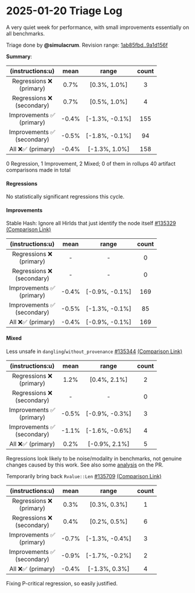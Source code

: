 # 2025-01-20 Triage Log

A very quiet week for performance, with small improvements essentially on all
benchmarks.

Triage done by **@simulacrum**.
Revision range: [1ab85fbd..9a1d156f](https://perf.rust-lang.org/?start=1ab85fbd7474e8ce84d5283548f21472860de3e2&end=9a1d156f38c51441ee51e5a068f1d0caf4bb0f27&absolute=false&stat=instructions%3Au)

**Summary**:

| (instructions:u)                   | mean  | range          | count |
|:----------------------------------:|:-----:|:--------------:|:-----:|
| Regressions ❌ <br /> (primary)    | 0.7%  | [0.3%, 1.0%]   | 3     |
| Regressions ❌ <br /> (secondary)  | 0.7%  | [0.5%, 1.0%]   | 4     |
| Improvements ✅ <br /> (primary)   | -0.4% | [-1.3%, -0.1%] | 155   |
| Improvements ✅ <br /> (secondary) | -0.5% | [-1.8%, -0.1%] | 94    |
| All ❌✅ (primary)                 | -0.4% | [-1.3%, 1.0%]  | 158   |


0 Regression, 1 Improvement, 2 Mixed; 0 of them in rollups
40 artifact comparisons made in total

#### Regressions

No statistically significant regressions this cycle.

#### Improvements

Stable Hash: Ignore all HirIds that just identify the node itself [#135329](https://github.com/rust-lang/rust/pull/135329) [(Comparison Link)](https://perf.rust-lang.org/compare.html?start=bcd0683e5dce1945b5d940714742e7502883bb5c&end=6067b36314ab5eb2eb47cecc464545ba58e1ad24&stat=instructions:u)

| (instructions:u)                   | mean  | range          | count |
|:----------------------------------:|:-----:|:--------------:|:-----:|
| Regressions ❌ <br /> (primary)    | -     | -              | 0     |
| Regressions ❌ <br /> (secondary)  | -     | -              | 0     |
| Improvements ✅ <br /> (primary)   | -0.4% | [-0.9%, -0.1%] | 169   |
| Improvements ✅ <br /> (secondary) | -0.5% | [-1.3%, -0.1%] | 85    |
| All ❌✅ (primary)                 | -0.4% | [-0.9%, -0.1%] | 169   |


#### Mixed

Less unsafe in `dangling`/`without_provenance` [#135344](https://github.com/rust-lang/rust/pull/135344) [(Comparison Link)](https://perf.rust-lang.org/compare.html?start=d61f55d8b9d4703207a5980f27b6c28973ba27ee&end=d8a64098c9d0fb25699f657c6efff0bb418f7e18&stat=instructions:u)

| (instructions:u)                   | mean  | range          | count |
|:----------------------------------:|:-----:|:--------------:|:-----:|
| Regressions ❌ <br /> (primary)    | 1.2%  | [0.4%, 2.1%]   | 2     |
| Regressions ❌ <br /> (secondary)  | -     | -              | 0     |
| Improvements ✅ <br /> (primary)   | -0.5% | [-0.9%, -0.3%] | 3     |
| Improvements ✅ <br /> (secondary) | -1.1% | [-1.6%, -0.6%] | 4     |
| All ❌✅ (primary)                 | 0.2%  | [-0.9%, 2.1%]  | 5     |

Regressions look likely to be noise/modality in benchmarks, not genuine changes
caused by this work. See also some
[analysis](https://github.com/rust-lang/rust/pull/135344#issuecomment-2591403244)
on the PR.

Temporarily bring back `Rvalue::Len` [#135709](https://github.com/rust-lang/rust/pull/135709) [(Comparison Link)](https://perf.rust-lang.org/compare.html?start=98572840b6da350e5615a68586a766a0f9f1470a&end=c62b732724b6beb50a5c73be26d0c5f668504059&stat=instructions:u)

| (instructions:u)                   | mean  | range          | count |
|:----------------------------------:|:-----:|:--------------:|:-----:|
| Regressions ❌ <br /> (primary)    | 0.3%  | [0.3%, 0.3%]   | 1     |
| Regressions ❌ <br /> (secondary)  | 0.4%  | [0.2%, 0.5%]   | 6     |
| Improvements ✅ <br /> (primary)   | -0.7% | [-1.3%, -0.4%] | 3     |
| Improvements ✅ <br /> (secondary) | -0.9% | [-1.7%, -0.2%] | 2     |
| All ❌✅ (primary)                 | -0.4% | [-1.3%, 0.3%]  | 4     |

Fixing P-critical regression, so easily justified.
